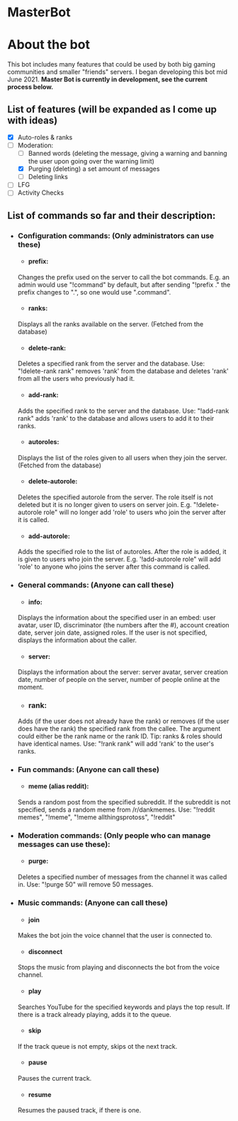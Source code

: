# MasterBot
# About the bot
This bot includes many features that could be used by both big gaming communities and smaller "friends" servers. I began developing this bot mid June 2021.
**Master Bot is currently in development, see the current process below.**

## List of features (will be expanded as I come up with ideas)
- [x] Auto-roles & ranks
- [ ] Moderation:
    - [ ] Banned words (deleting the message, giving a warning and banning the user upon going over the warning limit)
    - [x] Purging (deleting) a set amount of messages 
    - [ ] Deleting links
- [ ] LFG
- [ ] Activity Checks

## List of commands so far and their description:
* ### Configuration commands: (Only administrators can use these)
    * #### prefix:
    Changes the prefix used on the server to call the bot commands. E.g. an admin would use "!command" by default, but after sending "!prefix ." the prefix changes to ".", so one would use ".command".

    * #### ranks:
    Displays all the ranks available on the server. (Fetched from the database)
    * #### delete-rank:
    Deletes a specified rank from the server and the database. Use: "!delete-rank rank" removes 'rank' from the database and deletes 'rank' from all the users who previously had it.
    * #### add-rank:
    Adds the specified rank to the server and the database. Use: "!add-rank rank" adds 'rank' to the database and allows users to add it to their ranks.
    * #### autoroles:
    Displays the list of the roles given to all users when they join the server. (Fetched from the database)
    * #### delete-autorole:
    Deletes the specified autorole from the server. The role itself is not deleted but it is no longer given to users on server join. E.g. "!delete-autorole role"  will no longer add 'role' to users who join the server after it is called.
    * #### add-autorole:
    Adds the specified role to the list of autoroles. After the role is added, it is given to users who join the server. E.g. '!add-autorole role" will add 'role' to anyone who joins the server after this command is called.

* ### General commands: (Anyone can call these)
    * #### info:
    Displays the information about the specified user in an embed: user avatar, user ID, discriminator (the numbers after the #), account creation date, server join date, assigned roles. If the user is not specified, displays the information about the caller.

    * #### server:
    Displays the information about the server: server avatar, server creation date, number of people on the server, number of people online at the moment.

    * ### rank:
    Adds (if the user does not already have the rank) or removes (if the user does have the rank) the specified rank from the callee. The argument could either be the rank name or the rank ID. Tip: ranks & roles should have identical names. Use: "!rank rank" will add 'rank' to the user's ranks.

* ### Fun commands: (Anyone can call these)
    * #### meme (alias reddit):
    Sends a random post from the specified subreddit. If the subreddit is not specified, sends a random meme from /r/dankmemes. Use: "!reddit memes", "!meme", "!meme allthingsprotoss", "!reddit"

* ### Moderation commands: (Only people who can manage messages can use these):
    * #### purge:
    Deletes a specified number of messages from the channel it was called in. Use: "!purge 50" will remove 50 messages.

* ### Music commands: (Anyone can call these)
    * #### join
    Makes the bot join the voice channel that the user is connected to.
    * #### disconnect
    Stops the music from playing and disconnects the bot from the voice channel.
    * #### play
    Searches YouTube for the specified keywords and plays the top result. If there is a track already playing, adds it to the queue.
    * #### skip
    If the track queue is not empty, skips ot the next track.
    * #### pause
    Pauses the current track.
    * #### resume
    Resumes the paused track, if there is one.
